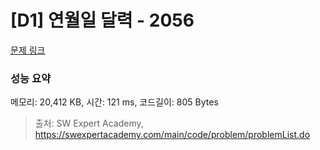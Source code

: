 # [D1] 연월일 달력 - 2056 

[문제 링크](https://swexpertacademy.com/main/code/problem/problemDetail.do?contestProbId=AV5QLkdKAz4DFAUq) 

### 성능 요약

메모리: 20,412 KB, 시간: 121 ms, 코드길이: 805 Bytes



> 출처: SW Expert Academy, https://swexpertacademy.com/main/code/problem/problemList.do